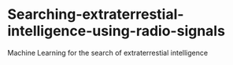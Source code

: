 # Searching-extraterrestial-intelligence-using-radio-signals
Machine Learning for the search of extraterrestial intelligence
